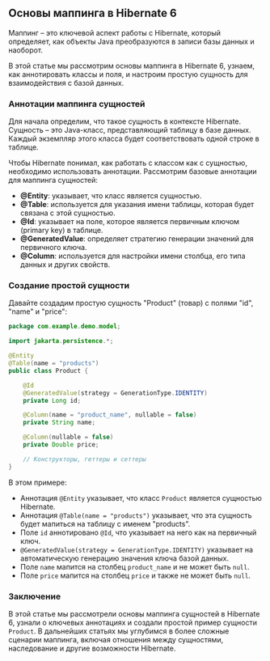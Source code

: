 ## Основы маппинга в Hibernate 6

Маппинг – это ключевой аспект работы с Hibernate, который определяет, как объекты Java преобразуются в записи базы данных и наоборот. 

В этой статье мы рассмотрим основы маппинга в Hibernate 6, узнаем, как аннотировать классы и поля, и настроим простую сущность для взаимодействия с базой данных.

### Аннотации маппинга сущностей

Для начала определим, что такое сущность в контексте Hibernate. Сущность – это Java-класс, представляющий таблицу в базе данных. Каждый экземпляр этого класса будет соответствовать одной строке в таблице.

Чтобы Hibernate понимал, как работать с классом как с сущностью, необходимо использовать аннотации. Рассмотрим базовые аннотации для маппинга сущностей:

* **@Entity**: указывает, что класс является сущностью.
* **@Table**: используется для указания имени таблицы, которая будет связана с этой сущностью.
* **@Id**: указывает на поле, которое является первичным ключом (primary key) в таблице.
* **@GeneratedValue**: определяет стратегию генерации значений для первичного ключа.
* **@Column**: используется для настройки имени столбца, его типа данных и других свойств.

### Создание простой сущности

Давайте создадим простую сущность "Product" (товар) с полями "id", "name" и "price":

```java
package com.example.demo.model;

import jakarta.persistence.*;

@Entity
@Table(name = "products")
public class Product {

    @Id
    @GeneratedValue(strategy = GenerationType.IDENTITY)
    private Long id;

    @Column(name = "product_name", nullable = false)
    private String name;

    @Column(nullable = false)
    private Double price;

    // Конструкторы, геттеры и сеттеры
}
```

В этом примере:

* Аннотация `@Entity` указывает, что класс `Product` является сущностью Hibernate.
* Аннотация `@Table(name = "products")` указывает, что эта сущность будет мапиться на таблицу с именем "products".
* Поле `id` аннотировано `@Id`, что указывает на него как на первичный ключ.
* `@GeneratedValue(strategy = GenerationType.IDENTITY)` указывает на автоматическую генерацию значения ключа базой данных.
* Поле `name` мапится на столбец `product_name` и не может быть `null`.
* Поле `price` мапится на столбец `price` и также не может быть `null`.

### Заключение

В этой статье мы рассмотрели основы маппинга сущностей в Hibernate 6, узнали о ключевых аннотациях и создали простой пример сущности `Product`. В дальнейших статьях мы углубимся в более сложные сценарии маппинга, включая отношения между сущностями, наследование и другие возможности Hibernate. 
